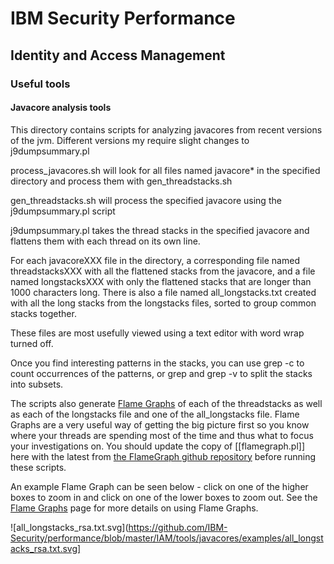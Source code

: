 # IBM Security Performance

## Identity and Access Management

### Useful tools

#### Javacore analysis tools

This directory contains scripts for analyzing javacores from recent versions of the jvm.
Different versions my require slight changes to j9dumpsummary.pl

process_javacores.sh will look for all files named javacore* in the specified directory and process them with gen_threadstacks.sh

gen_threadstacks.sh will process the specified javacore using the j9dumpsummary.pl script

j9dumpsummary.pl takes the thread stacks in the specified javacore and flattens them with each thread on its own line.

For each javacoreXXX file in the directory, a corresponding file named threadstacksXXX with all the flattened stacks from the javacore, and a file named longstacksXXX with only the flattened stacks that are longer than 1000 characters long.
There is also a file named all_longstacks.txt created with all the long stacks from the longstacks files, sorted to group common stacks together.

These files are most usefully viewed using a text editor with word wrap turned off.

Once you find interesting patterns in the stacks, you can use grep -c to count occurrences of the patterns, or grep and grep -v to split the stacks into subsets.

The scripts also generate [Flame Graphs](http://www.brendangregg.com/FlameGraphs/cpuflamegraphs.html) of each of the threadstacks as well as 
each of the longstacks file and one of the all_longstacks file.  Flame Graphs are a very useful way of getting the big picture first so you know
where your threads are spending most of the time and thus what to focus your investigations on.  You should update the copy of [[flamegraph.pl]] 
here with the latest from [the FlameGraph github repository](https://github.com/brendangregg/FlameGraph) before running these scripts.

An example Flame Graph can be seen below - click on one of the higher boxes to zoom in and click on one of the lower boxes
to zoom out.  See the [Flame Graphs](http://www.brendangregg.com/FlameGraphs/cpuflamegraphs.html) page for more details on using Flame Graphs.

![all_longstacks_rsa.txt.svg](https://github.com/IBM-Security/performance/blob/master/IAM/tools/javacores/examples/all_longstacks_rsa.txt.svg]